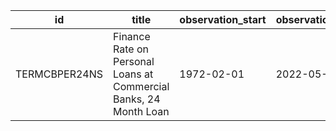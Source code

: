 | id            | title                                                             | observation_start   | observation_end   |
|---------------|-------------------------------------------------------------------|---------------------|-------------------|
| TERMCBPER24NS | Finance Rate on Personal Loans at Commercial Banks, 24 Month Loan | 1972-02-01          | 2022-05-01        |